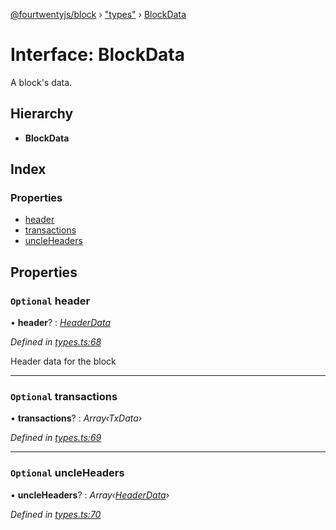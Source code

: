 [@fourtwentyjs/block](../README.md) › ["types"](../modules/_types_.md) › [BlockData](_types_.blockdata.md)

# Interface: BlockData

A block's data.

## Hierarchy

* **BlockData**

## Index

### Properties

* [header](_types_.blockdata.md#optional-header)
* [transactions](_types_.blockdata.md#optional-transactions)
* [uncleHeaders](_types_.blockdata.md#optional-uncleheaders)

## Properties

### `Optional` header

• **header**? : *[HeaderData](_types_.headerdata.md)*

*Defined in [types.ts:68](https://github.com/420integrated/fourtwentyjs-vm/blob/master/packages/block/src/types.ts#L68)*

Header data for the block

___

### `Optional` transactions

• **transactions**? : *Array‹TxData›*

*Defined in [types.ts:69](https://github.com/420integrated/fourtwentyjs-vm/blob/master/packages/block/src/types.ts#L69)*

___

### `Optional` uncleHeaders

• **uncleHeaders**? : *Array‹[HeaderData](_index_.headerdata.md)›*

*Defined in [types.ts:70](https://github.com/420integrated/fourtwentyjs-vm/blob/master/packages/block/src/types.ts#L70)*
